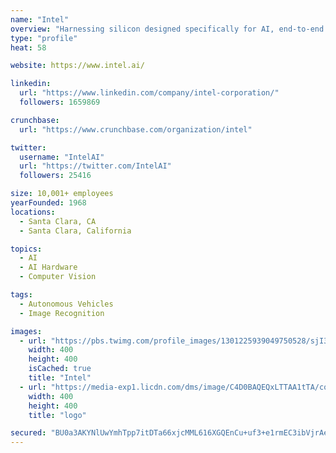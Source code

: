 ```yaml
---
name: "Intel"
overview: "Harnessing silicon designed specifically for AI, end-to-end solutions that broadly span from the data center to the edge, and tools that enable customers to quickly deploy and scale up, Intel AI is leading the next evolution of compute."
type: "profile"
heat: 58

website: https://www.intel.ai/

linkedin:
  url: "https://www.linkedin.com/company/intel-corporation/"
  followers: 1659869

crunchbase:
  url: "https://www.crunchbase.com/organization/intel"

twitter:
  username: "IntelAI"
  url: "https://twitter.com/IntelAI"
  followers: 25416

size: 10,001+ employees
yearFounded: 1968
locations:
  - Santa Clara, CA
  - Santa Clara, California

topics:
  - AI
  - AI Hardware
  - Computer Vision

tags:
  - Autonomous Vehicles
  - Image Recognition

images:
  - url: "https://pbs.twimg.com/profile_images/1301225939049750528/sjI3AxEY_400x400.png"
    width: 400
    height: 400
    isCached: true
    title: "Intel"
  - url: "https://media-exp1.licdn.com/dms/image/C4D0BAQEQxLTTAA1tTA/company-logo_200_200/0?e=1594857600&v=beta&t=U_52l9T9eym9XCO00umDVjcgsFMfJ8Gfde0exSv24rk"
    width: 400
    height: 400
    title: "logo"

secured: "BU0a3AKYNlUwYmhTpp7itDTa66xjcMML616XGQEnCu+uf3+e1rmEC3ibVjrAe/BH1gZxE+yZBEZkOwRwXdpm6/AGY9GKHa62GkO4X5PH3QTAigqeOPtxQ3k4f/AkqWONHzONnhwUW/vKD8rTsCv8m1gC9qPh2d/SDsfVq+F0G6rfu8iISZJo3185HzEagNF4yHc9qCrZ1JzDl0/9pOfgzjb/HfNV6zSPMJT9XmMx1FaZaBYsWxErX0USPNclzxXe/drChY42bbzXWn1pAol85NNaqkdEmpNLwUhJhe29SZ2aoWlXJpr89Or4bhnQoRCz3CSgC6yqjHAApYrMuXsm69r6Z00GrDdr/rKgbYP2xoe07PDX0yjcfaFY4Hpu8PkrtFFOrIcjt28j7W8uDhwU0nRuZFdta0PInkpsHZALD4I=;ZXyv+GfG7URXUO58lFhGFg=="
---
```


